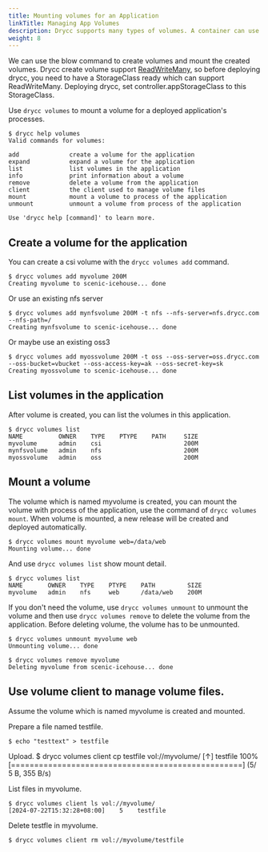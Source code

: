 ```yaml
---
title: Mounting volumes for an Application
linkTitle: Managing App Volumes
description: Drycc supports many types of volumes. A container can use any number of volume types simultaneously.
weight: 8
---
```


We can use the blow command to create volumes and mount the created volumes.
Drycc create volume support [ReadWriteMany](https://kubernetes.io/docs/concepts/storage/persistent-volumes/#access-modes), so before deploying drycc, you need to have a StorageClass ready which can support ReadWriteMany.
Deploying drycc, set controller.appStorageClass to this StorageClass.


Use `drycc volumes` to mount a volume for a deployed application's processes.

    $ drycc help volumes
    Valid commands for volumes:

    add              create a volume for the application
    expand           expand a volume for the application
    list             list volumes in the application
    info             print information about a volume
    remove           delete a volume from the application
    client           the client used to manage volume files
    mount            mount a volume to process of the application
    unmount          unmount a volume from process of the application

    Use 'drycc help [command]' to learn more.

## Create a volume for the application

You can create a csi volume with the `drycc volumes add` command.

    $ drycc volumes add myvolume 200M
    Creating myvolume to scenic-icehouse... done

Or use an existing nfs server

    $ drycc volumes add mynfsvolume 200M -t nfs --nfs-server=nfs.drycc.com --nfs-path=/
    Creating mynfsvolume to scenic-icehouse... done

Or maybe use an existing oss3

    $ drycc volumes add myossvolume 200M -t oss --oss-server=oss.drycc.com --oss-bucket=vbucket --oss-access-key=ak --oss-secret-key=sk
    Creating myossvolume to scenic-icehouse... done

## List volumes in the application

After volume is created, you can list the volumes in this application.

    $ drycc volumes list
    NAME          OWNER    TYPE    PTYPE    PATH     SIZE
    myvolume      admin    csi                       200M
    mynfsvolume   admin    nfs                       200M
    myossvolume   admin    oss                       200M

## Mount a volume

The volume which is named myvolume is created, you can mount the volume with process of the application,
use the command of `drycc volumes mount`. When volume is mounted, a new release will be created and deployed automatically.

    $ drycc volumes mount myvolume web=/data/web
    Mounting volume... done

And use `drycc volumes list` show mount detail.

    $ drycc volumes list
    NAME       OWNER    TYPE    PTYPE    PATH         SIZE
    myvolume   admin    nfs     web      /data/web    200M

If you don't need the volume, use `drycc volumes unmount` to unmount the volume and then use  `drycc volumes remove` to delete the volume from the application.
Before deleting volume, the volume has to be unmounted.

    $ drycc volumes unmount myvolume web
    Unmounting volume... done

    $ drycc volumes remove myvolume
    Deleting myvolume from scenic-icehouse... done

## Use volume client to manage volume files.
Assume the volume which is named myvolume is created and mounted.

Prepare a file named testfile.

    $ echo "testtext" > testfile

Upload.
    $ drycc volumes client cp testfile vol://myvolume/
    [↑] testfile                       100% [==================================================] (5/ 5 B, 355 B/s)

List files in myvolume.

    $ drycc volumes client ls vol://myvolume/
    [2024-07-22T15:32:28+08:00]    5    testfile


Delete testfle in myvolume.

    $ drycc volumes client rm vol://myvolume/testfile